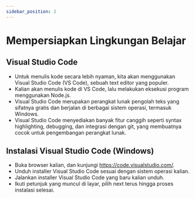 ```yaml
---
sidebar_position: 2
---
```


# Mempersiapkan Lingkungan Belajar

## Visual Studio Code

- Untuk menulis kode secara lebih nyaman, kita akan menggunakan Visual Studio Code (VS Code), sebuah text editor yang populer.
- Kalian akan menulis kode di VS Code, lalu melakukan eksekusi program menggunakan Node.js.
- Visual Studio Code merupakan perangkat lunak pengolah teks yang sifatnya gratis dan berjalan di berbagai sistem operasi, termasuk Windows.
- Visual Studio Code menyediakan banyak fitur canggih seperti syntax highlighting, debugging, dan integrasi dengan git, yang membuatnya cocok untuk pengembangan perangkat lunak.

## Instalasi Visual Studio Code (Windows)

- Buka browser kalian, dan kunjungi https://code.visualstudio.com/.
- Unduh installer Visual Studio Code sesuai dengan sistem operasi kalian.
- Jalankan installer Visual Studio Code yang baru kalian unduh.
- Ikuti petunjuk yang muncul di layar, pilih next terus hingga proses instalasi selesai.
